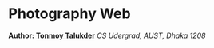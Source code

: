 # Photography Web

**Author: <a href="https://tonmoy-talukder.netlify.app/">Tonmoy Talukder</a>**
_CS Udergrad, AUST, Dhaka 1208_
